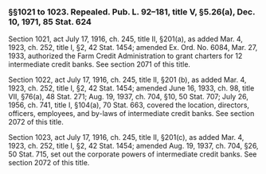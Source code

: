 ### §§1021 to 1023. Repealed. Pub. L. 92–181, title V, §5.26(a), Dec. 10, 1971, 85 Stat. 624 ###

Section 1021, act July 17, 1916, ch. 245, title II, §201(a), as added Mar. 4, 1923, ch. 252, title I, §2, 42 Stat. 1454; amended Ex. Ord. No. 6084, Mar. 27, 1933, authorized the Farm Credit Administration to grant charters for 12 intermediate credit banks. See section 2071 of this title.

Section 1022, act July 17, 1916, ch. 245, title II, §201 (b), as added Mar. 4, 1923, ch. 252, title I, §2, 42 Stat. 1454; amended June 16, 1933, ch. 98, title VII, §76(a), 48 Stat. 271; Aug. 19, 1937, ch. 704, §10, 50 Stat. 707; July 26, 1956, ch. 741, title I, §104(a), 70 Stat. 663, covered the location, directors, officers, employees, and by-laws of intermediate credit banks. See section 2072 of this title.

Section 1023, act July 17, 1916, ch. 245, title II, §201(c), as added Mar. 4, 1923, ch. 252, title I, §2, 42 Stat. 1454; amended Aug. 19, 1937, ch. 704, §26, 50 Stat. 715, set out the corporate powers of intermediate credit banks. See section 2072 of this title.